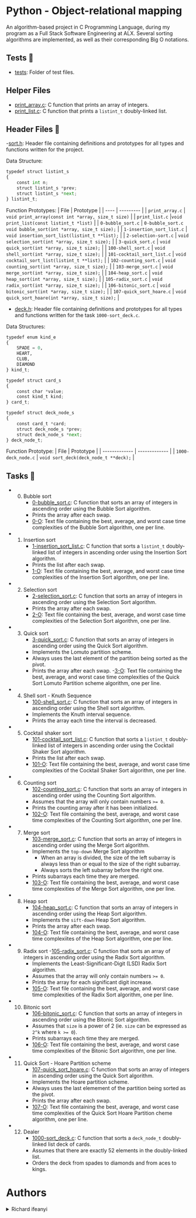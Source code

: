 
# Python - Object-relational mapping

An algorithm-based project in C Programming Language, during my program as a Full Stack Software Engineering at ALX. Several sorting algorithms are implemented, as well as their corresponding Big O notations.

## Tests 🧪

- [tests](https://github.com/richard-1257/sorting_algorithms/tree/master/tests): Folder of test files.

## Helper Files
- [print_array.c](https://github.com/richard-1257/sorting_algorithms/blob/master/print_array.c): C function that prints an array of integers. 
- [print_list.c](https://github.com/richard-1257/sorting_algorithms/blob/master/print_list.c): C function that prints a `listint_t` doubly-linked list.

## Header Files 📁
-[sort.h](https://github.com/richard-1257/sorting_algorithms/blob/master/sort.h): Header file containing definitions and prototypes for all types and functions written for the project.


Data Structure:

```python
typedef struct listint_s
{
	const int n;
	struct listint_s *prev;
	struct listint_s *next;
} listint_t;
```

Function Prototypes:
| File | Prototype |
| ---- | --------- |
| `print_array.c` | `void print_array(const int *array, size_t size)` |
| `print_list.c` |`void print_list(const listint_t *list)` |
| `0-bubble_sort.c` | `0-bubble_sort.c	void bubble_sort(int *array, size_t size);` |
| `1-insertion_sort_list.c` | `void insertion_sort_list(listint_t **list);` |
| `2-selection-sort.c` | `void selection_sort(int *array, size_t size);` |
| `3-quick_sort.c` | `void quick_sort(int *array, size_t size);` |
| `100-shell_sort.c` | `void shell_sort(int *array, size_t size);` |
| `101-cocktail_sort_list.c` | `void cocktail_sort_list(listint_t **list);` |
| `102-counting_sort.c` | `void counting_sort(int *array, size_t size);` |
| `103-merge_sort.c` | `void merge_sort(int *array, size_t size);` |
| `104-heap_sort.c` | `void heap_sort(int *array, size_t size);` |
| `105-radix_sort.c` | `void radix_sort(int *array, size_t size);` |
| `106-bitonic_sort.c` | `void bitonic_sort(int *array, size_t size);` |
| `107-quick_sort_hoare.c` | `void quick_sort_hoare(int *array, size_t size);` |


- [deck.h](https://github.com/richard-1257/sorting_algorithms/blob/master/deck.h): Header file containing definitions and prototypes for all types and functions written for the task `1000-sort_deck.c`.

Data Structures:

```python
typedef enum kind_e
{
	SPADE = 0,
	HEART,
	CLUB,
	DIAMOND
} kind_t;

typedef struct card_s
{
	const char *value;
	const kind_t kind;
} card_t;

typedef struct deck_node_s
{
	const card_t *card;
	struct deck_node_s *prev;
	struct deck_node_s *next;
} deck_node_t;
```

Function Prototype:
| File | Prototype |
| ------------- | ------------- |
| `1000-deck_node.c` | `void sort_deck(deck_node_t **deck);` |


## Tasks 📃
- 0. Bubble sort
     - [0-bubble_sort.c](https://github.com/richard-1257/sorting_algorithms/blob/master/0-bubble_sort.c):  C function that sorts an array of integers in ascending order using the Bubble Sort algorithm.
     - Prints the array after each swap.
     - [0-O](https://github.com/richard-1257/sorting_algorithms/blob/master/0-O): Text file containing the best, average, and worst case time complexities of the Bubble Sort algorithm, one per line.
     
- 1. Insertion sort
     - [1-insertion_sort_list.c](https://github.com/richard-1257/sorting_algorithms/blob/master/1-insertion_sort_list.c): C function that sorts a `listint_t` doubly-linked list of integers in ascending order using the Insertion Sort algorithm.
     - Prints the list after each swap.
     - [1-O](https://github.com/richard-1257/sorting_algorithms/blob/master/1-O): Text file containing the best, average, and worst case time complexities of the Insertion Sort algorithm, one per line.
     
- 2. Selection sort
     - [2-selection_sort.c](https://github.com/richard-1257/sorting_algorithms/blob/master/2-selection_sort.c): C function that sorts an array of integers in ascending order using the Selection Sort algorithm.
     - Prints the array after each swap.
     - [2-O](https://github.com/richard-1257/sorting_algorithms/blob/master/2-O): Text file containing the best, average, and worst case time complexities of the Selection Sort algorithm, one per line.

- 3. Quick sort
     - [3-quick_sort.c](https://github.com/richard-1257/sorting_algorithms/blob/master/3-quick_sort.c): C function that sorts an array of integers in ascending order using the Quick Sort algorithm.
     - Implements the Lomuto partition scheme.
     - Always uses the last element of the partition being sorted as the pivot.
     - Prints the array after each swap.
     -[3-O](https://github.com/richard-1257/sorting_algorithms/blob/master/3-O): Text file containing the best, average, and worst case time complexities of the Quick Sort Lomuto Partition scheme algorithm, one per line.

- 4. Shell sort - Knuth Sequence
     - [100-shell_sort.c](https://github.com/richard-1257/sorting_algorithms/blob/master/100-shell_sort.c): C function that sorts an array of integers in ascending order using the Shell sort algorithm.
     - Implements the Knuth interval sequence.
     - Prints the array each time the interval is decreased.
     
- 5. Cocktail shaker sort
     - [101-cocktail_sort_list.c](https://github.com/richard-1257/sorting_algorithms/blob/master/101-cocktail_sort_list.c): C function that sorts a `listint_t` doubly-linked list of integers in ascending order using the Cocktail Shaker Sort algorithm.
     - Prints the list after each swap.
     - [101-O](https://github.com/richard-1257/sorting_algorithms/blob/master/101-O): Text file containing the best, average, and worst case time complexities of the Cocktail Shaker Sort algorithm, one per line.
     
- 6. Counting sort
     - [102-counting_sort.c](https://github.com/richard-1257/sorting_algorithms/blob/master/102-counting_sort.c): C function that sorts an array of integers in ascending order using the Counting Sort algorithm.
     - Assumes that the array will only contain numbers `>= 0`.
     - Prints the counting array after it has been initialized.
     - [102-O](https://github.com/richard-1257/sorting_algorithms/blob/master/102-O): Text file containing the best, average, and worst case time complexities of the Counting Sort algorithm, one per line.
     
- 7. Merge sort
     - [103-merge_sort.c](https://github.com/richard-1257/sorting_algorithms/blob/master/103-merge_sort.c): C function that sorts an array of integers in ascending order using the Merge Sort algorithm.
     - Implements the `top-down` Merge Sort algorithm
         - When an array is divided, the size of the left subarray is always less than or equal to the size of the right subarray.
         - Always sorts the left subarray before the right one.
     - Prints subarrays each time they are merged.
     - [103-O](https://github.com/richard-1257/sorting_algorithms/blob/master/103-O): Text file containing the best, average, and worst case time complexities of the Merge Sort algorithm, one per line.

- 8. Heap sort
     - [104-heap_sort.c](https://github.com/richard-1257/sorting_algorithms/blob/master/104-heap_sort.c): C function that sorts an array of integers in ascending order using the Heap Sort algorithm.
     - Implements the `sift-down` Heap Sort algorithm.
     - Prints the array after each swap.
     - [104-O](https://github.com/richard-1257/sorting_algorithms/blob/master/104-O): Text file containing the best, average, and worst case time complexiites of the Heap Sort algorithm, one per line.
     
- 9. Radix sort
     -[105-radix_sort.c](https://github.com/richard-1257/sorting_algorithms/blob/master/105-radix_sort.c): C function that sorts an array of integers in ascending order using the Radix Sort algorithm.
     - Implements the Least-Significant-Digit (LSD) Radix Sort algorithm.
     - Assumes that the array will only contain numbers `>= 0`.
     - Prints the array for each significant digit increase.
     - [105-O](https://github.com/richard-1257/sorting_algorithms/blob/master/105-O): Text file containing the best, average, and worst case time complexities of the Radix Sort algorithm, one per line.
     
- 10. Bitonic sort
      - [106-bitonic_sort.c](https://github.com/richard-1257/sorting_algorithms/blob/master/106-bitonic_sort.c):  C function that sorts an array of integers in ascending order using the Bitonic Sort algorithm.
      - Assumes that `size` is a power of 2 (ie. `size` can be expressed as `2^k` where `k >= 0`).
      - Prints subarrays each time they are merged.
      - [106-O](https://github.com/richard-1257/sorting_algorithms/blob/master/106-O): Text file containing the best, average, and worst case time complexities of the Bitonic Sort algorithm, one per line.
      
- 11. Quick Sort - Hoare Partition scheme
      - [107-quick_sort_hoare.c](https://github.com/richard-1257/sorting_algorithms/blob/master/107-quick_sort_hoare.c): C function that sorts an array of integers in ascending order using the Quick Sort algorithm.
      - Implements the Hoare partition scheme.
      - Always uses the last elemement of the partition being sorted as the pivot.
      - Prints the array after each swap.
      - [107-O](https://github.com/richard-1257/sorting_algorithms/blob/master/107-O): Text file containing the best, average, and worst case time complexities of the Quick Sort Hoare Partition cheme algorithm, one per line.
      
- 12. Dealer
      - [1000-sort_deck.c](https://github.com/richard-1257/sorting_algorithms/blob/master/1000-sort_deck.c): C function that sorts a `deck_node_t` doubly-linked list deck of cards.
      - Assumes that there are exactly 52 elements in the doubly-linked list.
      - Orders the deck from spades to diamonds and from aces to kings.
      
# Authors
<details><summary>Richard ifeanyi</summary>
